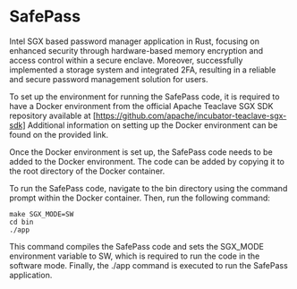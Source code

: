 # SafePass
Intel SGX based password manager application in Rust, focusing on enhanced security through hardware-based memory encryption and access control within a secure enclave. Moreover, successfully implemented a storage system and integrated 2FA, resulting in a reliable and secure password management solution for users.

To set up the environment for running the SafePass code, it is required to have a Docker environment from the official Apache Teaclave SGX SDK repository available at [https://github.com/apache/incubator-teaclave-sgx-sdk] Additional information on setting up the Docker environment can be found on the provided link.

Once the Docker environment is set up, the SafePass code needs to be added to the Docker environment. The code can be added by copying it to the root directory of the Docker container.

To run the SafePass code, navigate to the bin directory using the command prompt within the Docker container. Then, run the following command:

```
make SGX_MODE=SW
cd bin
./app
```

This command compiles the SafePass code and sets the SGX_MODE environment variable to SW, which is required to run the code in the software mode. Finally, the ./app command is executed to run the SafePass application.
